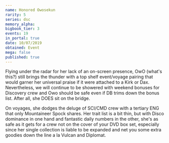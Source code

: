 ```yaml
---
name: Honored Owosekun
rarity: 5
series: dsc
memory_alpha:
bigbook_tier: 3
events: 19
in_portal: true
date: 10/07/2019
obtained: Event
mega: false
published: true
---
```


Flying under the radar for her lack of an on-screen presence, OwO (what's this?) still brings the thunder with a top shelf event/voyage pairing that would garner her universal praise if it were attached to a Kirk or Dax. Nevertheless, we will continue to be showered with weekend bonuses for Discovery crew and Owo should be safe even if DB trims down the bonus list. After all, she DOES sit on the bridge.

On voyages, she dodges the deluge of SCI/CMD crew with a tertiary ENG that only Mountaineer Spock shares. Her trait list is a bit thin, but with Disco dominance in one hand and fantastic daily numbers in the other, she's as safe as it gets for a crew not on the cover of your DVD box set, especially since her single collection is liable to be expanded and net you some extra goodies down the line a la Vulcan and Diplomat.
